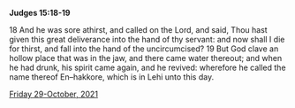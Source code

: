 **Judges 15:18-19**

18 And he was sore athirst, and called on the Lord, and said, Thou hast given this great deliverance into the hand of thy servant: and now shall I die for thirst, and fall into the hand of the uncircumcised? 19 But God clave an hollow place that was in the jaw, and there came water thereout; and when he had drunk, his spirit came again, and he revived: wherefore he called the name thereof En–hakkore, which is in Lehi unto this day.

[Friday 29-October, 2021](https://t.me/s/daily_scripture)
